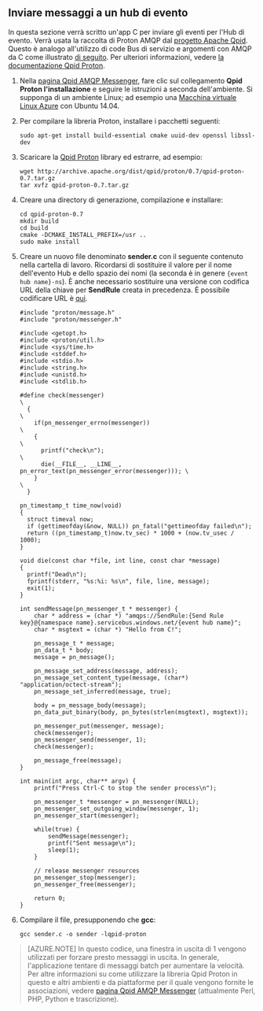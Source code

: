## <a name="send-messages-to-event-hubs"></a>Inviare messaggi a un hub di evento

In questa sezione verrà scritto un'app C per inviare gli eventi per l'Hub di evento. Verrà usata la raccolta di Proton AMQP dal [progetto Apache Qpid](http://qpid.apache.org/). Questo è analogo all'utilizzo di code Bus di servizio e argomenti con AMQP da C come illustrato [di seguito](https://code.msdn.microsoft.com/Using-Apache-Qpid-Proton-C-afd76504). Per ulteriori informazioni, vedere [la documentazione Qpid Proton](http://qpid.apache.org/proton/index.html).

1. Nella [pagina Qpid AMQP Messenger](http://qpid.apache.org/components/messenger/index.html), fare clic sul collegamento **Qpid Proton l'installazione** e seguire le istruzioni a seconda dell'ambiente. Si supponga di un ambiente Linux; ad esempio una [Macchina virtuale Linux Azure](../articles/virtual-machines/virtual-machines-linux-quick-create-cli.md) con Ubuntu 14.04.

2. Per compilare la libreria Proton, installare i pacchetti seguenti:

    ```
    sudo apt-get install build-essential cmake uuid-dev openssl libssl-dev
    ```

3. Scaricare la [Qpid Proton](http://qpid.apache.org/proton/index.html) library ed estrarre, ad esempio:

    ```
    wget http://archive.apache.org/dist/qpid/proton/0.7/qpid-proton-0.7.tar.gz
    tar xvfz qpid-proton-0.7.tar.gz
    ```

4. Creare una directory di generazione, compilazione e installare:

    ```
    cd qpid-proton-0.7
    mkdir build
    cd build
    cmake -DCMAKE_INSTALL_PREFIX=/usr ..
    sudo make install
    ```

5. Creare un nuovo file denominato **sender.c** con il seguente contenuto nella cartella di lavoro. Ricordarsi di sostituire il valore per il nome dell'evento Hub e dello spazio dei nomi (la seconda è in genere `{event hub name}-ns`). È anche necessario sostituire una versione con codifica URL della chiave per **SendRule** creata in precedenza. È possibile codificare URL è [qui](http://www.w3schools.com/tags/ref_urlencode.asp).

    ```
    #include "proton/message.h"
    #include "proton/messenger.h"

    #include <getopt.h>
    #include <proton/util.h>
    #include <sys/time.h>
    #include <stddef.h>
    #include <stdio.h>
    #include <string.h>
    #include <unistd.h>
    #include <stdlib.h>

    #define check(messenger)                                                     \
      {                                                                          \
        if(pn_messenger_errno(messenger))                                        \
        {                                                                        \
          printf("check\n");                                                     \
          die(__FILE__, __LINE__, pn_error_text(pn_messenger_error(messenger))); \
        }                                                                        \
      }  

    pn_timestamp_t time_now(void)
    {
      struct timeval now;
      if (gettimeofday(&now, NULL)) pn_fatal("gettimeofday failed\n");
      return ((pn_timestamp_t)now.tv_sec) * 1000 + (now.tv_usec / 1000);
    }  

    void die(const char *file, int line, const char *message)
    {
      printf("Dead\n");
      fprintf(stderr, "%s:%i: %s\n", file, line, message);
      exit(1);
    }

    int sendMessage(pn_messenger_t * messenger) {
        char * address = (char *) "amqps://SendRule:{Send Rule key}@{namespace name}.servicebus.windows.net/{event hub name}";
        char * msgtext = (char *) "Hello from C!";

        pn_message_t * message;
        pn_data_t * body;
        message = pn_message();

        pn_message_set_address(message, address);
        pn_message_set_content_type(message, (char*) "application/octect-stream");
        pn_message_set_inferred(message, true);

        body = pn_message_body(message);
        pn_data_put_binary(body, pn_bytes(strlen(msgtext), msgtext));

        pn_messenger_put(messenger, message);
        check(messenger);
        pn_messenger_send(messenger, 1);
        check(messenger);

        pn_message_free(message);
    }

    int main(int argc, char** argv) {
        printf("Press Ctrl-C to stop the sender process\n");

        pn_messenger_t *messenger = pn_messenger(NULL);
        pn_messenger_set_outgoing_window(messenger, 1);
        pn_messenger_start(messenger);

        while(true) {
            sendMessage(messenger);
            printf("Sent message\n");
            sleep(1);
        }

        // release messenger resources
        pn_messenger_stop(messenger);
        pn_messenger_free(messenger);

        return 0;
    }
    ```

6. Compilare il file, presupponendo che **gcc**:

    ```
    gcc sender.c -o sender -lqpid-proton
    ```

> [AZURE.NOTE] In questo codice, una finestra in uscita di 1 vengono utilizzati per forzare presto messaggi in uscita. In generale, l'applicazione tentare di messaggi batch per aumentare la velocità. Per altre informazioni su come utilizzare la libreria Qpid Proton in questo e altri ambienti e da piattaforme per il quale vengono fornite le associazioni, vedere [pagina Qpid AMQP Messenger](http://qpid.apache.org/components/messenger/index.html) (attualmente Perl, PHP, Python e trascrizione).
